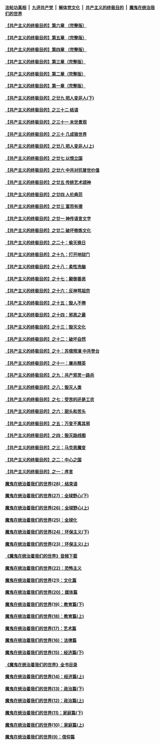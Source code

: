 ####  [法轮功真相](../../../../basic/blob/master/README.md?t=03222030) &nbsp;|&nbsp; [九评共产党](../../../../9ping.md/blob/master/README.md?t=03222030) &nbsp;|&nbsp; [解体党文化](../../../../jtdwh.md/blob/master/README.md?t=03222030)  &nbsp;|&nbsp; [共产主义的终极目的](../../../../gczydzjmd.md/blob/master/README.md?t=03222030) &nbsp;|&nbsp; [魔鬼在统治我们的世界](../../../../mgztzwmdsj.md/blob/master/README.md?t=03222030) 

#### [【共产主义的终极目的】第六章 （完整版）](../pages/nsc422/n11428913.md?t=03222030) 

#### [【共产主义的终极目的】第五章 （完整版）](../pages/nsc422/n11428912.md?t=03222030) 

#### [【共产主义的终极目的】第四章 （完整版）](../pages/nsc422/n11428907.md?t=03222030) 

#### [【共产主义的终极目的】第三章（完整版）](../pages/nsc422/n11428848.md?t=03222030) 

#### [【共产主义的终极目的】第二章（完整版）](../pages/nsc422/n11428831.md?t=03222030) 

#### [【共产主义的终极目的】第一章（完整版）](../pages/nsc422/n11417651.md?t=03222030) 

#### [【共产主义的终极目的】之廿九 把人变非人(下)](../pages/nsc422/n11344140.md?t=03222030) 

#### [【共产主义的终极目的】之三十二 结语](../pages/nsc422/n11360535.md?t=03222030) 

#### [【共产主义的终极目的】之三十一 末世景观](../pages/nsc422/n11351129.md?t=03222030) 

#### [【共产主义的终极目的】之三十 几成狼世界](../pages/nsc422/n11348280.md?t=03222030) 

#### [【共产主义的终极目的】之廿八 把人变非人(上)](../pages/nsc422/n11340492.md?t=03222030) 

#### [【共产主义的终极目的】之廿七 以恨立国](../pages/nsc422/n11336944.md?t=03222030) 

#### [【共产主义的终极目的】之廿六 中共对抗普世价值](../pages/nsc422/n11324785.md?t=03222030) 

#### [【共产主义的终极目的】之廿五 传统艺术颂神](../pages/nsc422/n11296396.md?t=03222030) 

#### [【共产主义的终极目的】之廿四 人伦典范](../pages/nsc422/n11296397.md?t=03222030) 

#### [【共产主义的终极目的】之廿三 富而有德](../pages/nsc422/n11283598.md?t=03222030) 

#### [【共产主义的终极目的】之廿一 神传语言文字](../pages/nsc422/n11263265.md?t=03222030) 

#### [【共产主义的终极目的】之廿二 破坏修炼文化](../pages/nsc422/n11245728.md?t=03222030) 

#### [【共产主义的终极目的】之二十：偷天换日](../pages/nsc422/n11238846.md?t=03222030) 

#### [【共产主义的终极目的】之十九：打开地狱门](../pages/nsc422/n11206376.md?t=03222030) 

#### [【共产主义的终极目的】之十八：柔性洗脑](../pages/nsc422/n11199994.md?t=03222030) 

#### [【共产主义的终极目的】之十七：颠倒善恶](../pages/nsc422/n11179782.md?t=03222030) 

#### [【共产主义的终极目的】之十六：反神骂祖宗](../pages/nsc422/n11166798.md?t=03222030) 

#### [【共产主义的终极目的】之十五：毁人不倦](../pages/nsc422/n11166792.md?t=03222030) 

#### [【共产主义的终极目的】之十四：邪恶之最](../pages/nsc422/n11150249.md?t=03222030) 

#### [【共产主义的终极目的】之十三：毁灭文化](../pages/nsc422/n11135227.md?t=03222030) 

#### [【共产主义的终极目的】之十二：破坏自然](../pages/nsc422/n11135214.md?t=03222030) 

#### [【共产主义的终极目的】之十：苏俄预演 中共登台](../pages/nsc422/n11118424.md?t=03222030) 

#### [【共产主义的终极目的】之十一：屠杀精英](../pages/nsc422/n11118442.md?t=03222030) 

#### [【共产主义的终极目的】之九：共产邪灵一路杀](../pages/nsc422/n11114139.md?t=03222030) 

#### [【共产主义的终极目的】之八：毁灭人类](../pages/nsc422/n11108503.md?t=03222030) 

#### [【共产主义的终极目的】之七：受苦的还是工农](../pages/nsc422/n11101809.md?t=03222030) 

#### [【共产主义的终极目的】之六：甜头和苦头](../pages/nsc422/n11096971.md?t=03222030) 

#### [【共产主义的终极目的】之五：万变不离其邪](../pages/nsc422/n11091285.md?t=03222030) 

#### [【共产主义的终极目的】之四：毁灭路线图](../pages/nsc422/n11086284.md?t=03222030) 

#### [【共产主义的终极目的】之三：马克思魔变](../pages/nsc422/n11061941.md?t=03222030) 

#### [【共产主义的终极目的】之二：中心之国](../pages/nsc422/n11047728.md?t=03222030) 

#### [【共产主义的终极目的】之一：序言](../pages/nsc422/n11086077.md?t=03222030) 

#### [魔鬼在统治着我们的世界(28)：结束语](../pages/nsc422/n10936246.md?t=03222030) 

#### [魔鬼在统治着我们的世界(27)：全球野心(下)](../pages/nsc422/n10928319.md?t=03222030) 

#### [魔鬼在统治着我们的世界(26)：全球野心(上)](../pages/nsc422/n10900318.md?t=03222030) 

#### [魔鬼在统治着我们的世界(25)：全球化](../pages/nsc422/n10788205.md?t=03222030) 

#### [魔鬼在统治着我们的世界(24)：环保主义(下)](../pages/nsc422/n10695307.md?t=03222030) 

#### [魔鬼在统治着我们的世界(23)：环保主义(上)](../pages/nsc422/n10688613.md?t=03222030) 

#### [《魔鬼在统治着我们的世界》音频下载](../pages/nsc422/n10635553.md?t=03222030) 

#### [魔鬼在统治着我们的世界(22)：恐怖主义](../pages/nsc422/n10614727.md?t=03222030) 

#### [魔鬼在统治着我们的世界(21)：文化篇](../pages/nsc422/n10597706.md?t=03222030) 

#### [魔鬼在统治着我们的世界(20)：媒体篇](../pages/nsc422/n10586579.md?t=03222030) 

#### [魔鬼在统治着我们的世界(19)：教育篇(下)](../pages/nsc422/n10564808.md?t=03222030) 

#### [魔鬼在统治着我们的世界(18)：教育篇(上)](../pages/nsc422/n10526970.md?t=03222030) 

#### [魔鬼在统治着我们的世界(17)：艺术篇](../pages/nsc422/n10499093.md?t=03222030) 

#### [魔鬼在统治着我们的世界(16)：法律篇](../pages/nsc422/n10485969.md?t=03222030) 

#### [魔鬼在统治着我们的世界(15)：经济篇(下)](../pages/nsc422/n10469975.md?t=03222030) 

#### [《魔鬼在统治着我们的世界》全书目录](../pages/nsc422/n10464261.md?t=03222030) 

#### [魔鬼在统治着我们的世界(14)：经济篇(上)](../pages/nsc422/n10457370.md?t=03222030) 

#### [魔鬼在统治着我们的世界(13)：政治篇(下)](../pages/nsc422/n10448270.md?t=03222030) 

#### [魔鬼在统治着我们的世界(12)：政治篇(上)](../pages/nsc422/n10444576.md?t=03222030) 

#### [魔鬼在统治着我们的世界(11)：家庭篇(下)](../pages/nsc422/n10440961.md?t=03222030) 

#### [魔鬼在统治着我们的世界(10)：家庭篇(上)](../pages/nsc422/n10435448.md?t=03222030) 

#### [魔鬼在统治着我们的世界(9)：信仰篇](../pages/nsc422/n10432159.md?t=03222030) 

